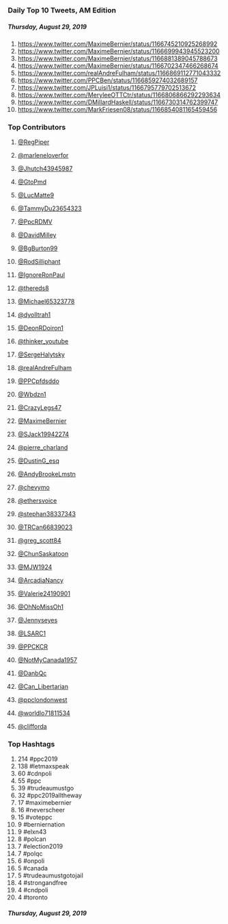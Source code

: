 ### Daily Top 10 Tweets, AM Edition
##### Thursday, August 29, 2019
 1) https://www.twitter.com/MaximeBernier/status/1166745210925268992
 2) https://www.twitter.com/MaximeBernier/status/1166699943945523200
 3) https://www.twitter.com/MaximeBernier/status/1166881389045788673
 4) https://www.twitter.com/MaximeBernier/status/1166702347466268674
 5) https://www.twitter.com/realAndreFulham/status/1166869112771043332
 6) https://www.twitter.com/PPCBen/status/1166859274032689157
 7) https://www.twitter.com/JPLuisi1/status/1166795779702513672
 8) https://www.twitter.com/MeryleeOTTCtr/status/1166806866292293634
 9) https://www.twitter.com/DMillardHaskell/status/1166730314762399747
10) https://www.twitter.com/MarkFriesen08/status/1166854081165459456

### Top Contributors
  1) [@RegPiper](https://www.twitter.com/RegPiper)
  2) [@marleneloverfor](https://www.twitter.com/marleneloverfor)
  3) [@Jhutch43945987](https://www.twitter.com/Jhutch43945987)
  4) [@GtoPmd](https://www.twitter.com/GtoPmd)
  5) [@LucMatte9](https://www.twitter.com/LucMatte9)
  6) [@TammyDu23654323](https://www.twitter.com/TammyDu23654323)
  7) [@PpcRDMV](https://www.twitter.com/PpcRDMV)
  8) [@DavidMilley](https://www.twitter.com/DavidMilley)
  9) [@BgBurton99](https://www.twitter.com/BgBurton99)
 10) [@RodSilliphant](https://www.twitter.com/RodSilliphant)
 11) [@IgnoreRonPaul](https://www.twitter.com/IgnoreRonPaul)
 12) [@thereds8](https://www.twitter.com/thereds8)
 13) [@Michael65323778](https://www.twitter.com/Michael65323778)
 14) [@dyolltrah1](https://www.twitter.com/dyolltrah1)
 15) [@DeonRDoiron1](https://www.twitter.com/DeonRDoiron1)

 16) [@thinker_youtube](https://www.twitter.com/thinker_youtube)
 17) [@SergeHalytsky](https://www.twitter.com/SergeHalytsky)
 18) [@realAndreFulham](https://www.twitter.com/realAndreFulham)
 19) [@PPCpfdsddo](https://www.twitter.com/PPCpfdsddo)
 20) [@Wbdzn1](https://www.twitter.com/Wbdzn1)
 21) [@CrazyLegs47](https://www.twitter.com/CrazyLegs47)
 22) [@MaximeBernier](https://www.twitter.com/MaximeBernier)
 23) [@SJack19942274](https://www.twitter.com/SJack19942274)
 24) [@pierre_charland](https://www.twitter.com/pierre_charland)
 25) [@DustinG_esq](https://www.twitter.com/DustinG_esq)
 26) [@AndyBrookeLmstn](https://www.twitter.com/AndyBrookeLmstn)
 27) [@chevymo](https://www.twitter.com/chevymo)
 28) [@ethersvoice](https://www.twitter.com/ethersvoice)
 29) [@stephan38337343](https://www.twitter.com/stephan38337343)
 30) [@TRCan66839023](https://www.twitter.com/TRCan66839023)

 31) [@greg_scott84](https://www.twitter.com/greg_scott84)
 32) [@ChunSaskatoon](https://www.twitter.com/ChunSaskatoon)
 33) [@MJW1924](https://www.twitter.com/MJW1924)
 34) [@ArcadiaNancy](https://www.twitter.com/ArcadiaNancy)
 35) [@Valerie24190901](https://www.twitter.com/Valerie24190901)
 36) [@OhNoMissOh1](https://www.twitter.com/OhNoMissOh1)
 37) [@Jennyseyes](https://www.twitter.com/Jennyseyes)
 38) [@LSARC1](https://www.twitter.com/LSARC1)
 39) [@PPCKCR](https://www.twitter.com/PPCKCR)
 40) [@NotMyCanada1957](https://www.twitter.com/NotMyCanada1957)
 41) [@DanbQc](https://www.twitter.com/DanbQc)
 42) [@Can_Libertarian](https://www.twitter.com/Can_Libertarian)
 43) [@ppclondonwest](https://www.twitter.com/ppclondonwest)
 44) [@worldlo71811534](https://www.twitter.com/worldlo71811534)
 45) [@clifforda](https://www.twitter.com/clifforda)


### Top Hashtags

  1) 214 #ppc2019
  2) 138 #letmaxspeak
  3)  60 #cdnpoli
  4)  55 #ppc
  5)  39 #trudeaumustgo
  6)  32 #ppc2019alltheway
  7)  17 #maximebernier
  8)  16 #neverscheer
  9)  15 #voteppc
 10)   9 #berniernation
 11)   9 #elxn43
 12)   8 #polcan
 13)   7 #election2019
 14)   7 #polqc
 15)   6 #onpoli
 16)   5 #canada
 17)   5 #trudeaumustgotojail
 18)   4 #strongandfree
 19)   4 #cndpoli
 20)   4 #toronto

##### Thursday, August 29, 2019


